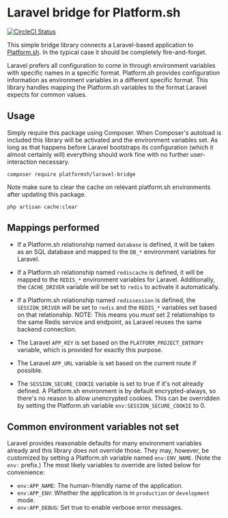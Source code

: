 # Laravel bridge for Platform.sh

[![CircleCI Status](https://circleci.com/gh/platformsh/laravel-bridge.svg?style=shield&circle-token=:circle-token)](https://circleci.com/gh/platformsh/laravel-bridge)

This simple bridge library connects a Laravel-based application to [Platform.sh](https://platform.sh/).  In the typical case it should be completely fire-and-forget.

Laravel prefers all configuration to come in through environment variables with specific names in a specific format.  Platform.sh provides configuration information as environment variables in a different specific format.  This library handles mapping the Platform.sh variables to the format Laravel expects for common values.

## Usage

Simply require this package using Composer.  When Composer's autoload is included this library will be activated and the environment variables set.  As long as that happens before Laravel bootstraps its configuration (which it almost certainly will) everything should work fine with no further user-interaction necessary.

```
composer require platformsh/laravel-bridge
```

Note make sure to clear the cache on relevant platform.sh environments after updating this package.

```
php artisan cache:clear
```

## Mappings performed

* If a Platform.sh relationship named `database` is defined, it will be taken as an SQL database and mapped to the `DB_*` environment variables for Laravel.

* If a Platform.sh relationship named `rediscache` is defined, it will be mapped to the `REDIS_*` environment variables for Laravel.  Additionally, the `CACHE_DRIVER` variable will be set to `redis` to activate it automatically.

* If a Platform.sh relationship named `redissession` is defined, the `SESSION_DRIVER` will be set to `redis` and the `REDIS_*` variables set based on that relationship. NOTE: This means you _*must*_ set 2 relationships to the same Redis service and endpoint, as Laravel reuses the same backend connection.

* The Laravel `APP_KEY` is set based on the `PLATFORM_PROJECT_ENTROPY` variable, which is provided for exactly this purpose.

* The Laravel `APP_URL` variable is set based on the current route if possible.

* The `SESSION_SECURE_COOKIE` variable is set to true if it's not already defined.  A Platform.sh environment is by default encrypted-always, so there's no reason to allow unencrypted cookies.  This can be overridden by setting the Platform.sh variable `env:SESSION_SECURE_COOKIE` to 0.

## Common environment variables not set

Laravel provides reasonable defaults for many environment variables already and this library does not override those.  They may, however, be customized by setting a Platform.sh variable named `env:ENV_NAME`. (Note the `env:` prefix.)  The most likely variables to override are listed below for convenience:

* `env:APP_NAME`: The human-friendly name of the application.
* `env:APP_ENV`: Whether the application is in `production` or `development` mode.
* `env:APP_DEBUG`: Set true to enable verbose error messages.
